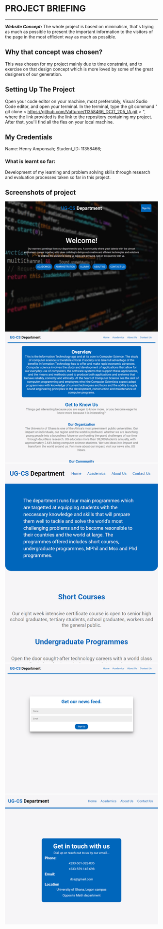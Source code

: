 # PROJECT BRIEFING
****
***Website Concept:***
The whole project is based on minimalism, that's trying as much as possible to present the important information to the visitors of the page in the most efficient way as much as possible.

## Why that concept was chosen?
This was chosen for my project mainly due to time constraint, and to exercise on that design concept which is more loved by some of the great designers of our generation.

## Setting Up The Project
Open your code editor on your machine, most preferrably, Visual Sudio Code editor, and open your terminal. In the terminal, type the git command " git clone < https://github.com/Vatturoe/11358466_DCIT_205_IA.git > ", where the link provided is the link to the repository containing my project. After thst, you'll find all the fles on your local machine.

## My Credentials
Name: Henry Amponsah; Student_ID: 11358466;

### What is learnt so far:
Development of my learning and problem solving skills through research and evaluation processes taken so far in this project.

## Screenshots of project
![homepagescreen](Screenshots/127.0.0.1_5500_index.html.png)
![about-us-page](Screenshots/127.0.0.1_5500_about-us.html.png)
![academics-page](Screenshots/127.0.0.1_5500_academics.html.png)
![sign-up-page](Screenshots/127.0.0.1_5500_sign-up.html.png)
![contact-us-page](Screenshots/127.0.0.1_5500_contact-us.html.png)